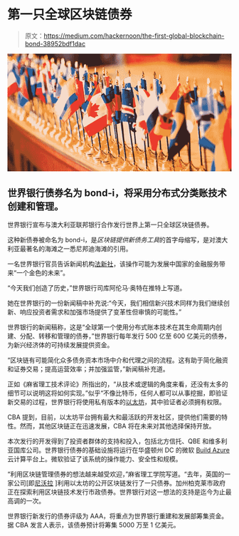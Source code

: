 # 第一只全球区块链债券

> 原文：<https://medium.com/hackernoon/the-first-global-blockchain-bond-38952bdf1dac>

![](img/b5ce00c5cb21a59c585a0e3b8840c43c.png)

## 世界银行债券名为 bond-i，将采用分布式分类账技术创建和管理。

世界银行宣布与澳大利亚联邦银行合作发行世界上第一只全球区块链债券。

这种新债券被命名为 bond-i，是*区块链提供新债务工具*的首字母缩写，是对澳大利亚最著名的海滩之一悉尼邦迪海滩的引用。

一名世界银行官员告诉新闻机构[法新社](https://medium.com/u/530d20d3f52b?source=post_page-----38952bdf1dac--------------------------------)，该操作可能为发展中国家的金融服务带来“一个金色的未来”。

“今天我们创造了历史，”世界银行司库阿伦马·奥特在推特上写道。

她在世界银行的一份新闻稿中补充说:“今天，我们相信新兴技术同样为我们继续创新、响应投资者需求和加强市场提供了变革性但审慎的可能性。”

世界银行的新闻稿称，这是“全球第一个使用分布式账本技术在其生命周期内创建、分配、转移和管理的债券，”世界银行每年发行 500 亿至 600 亿美元的债券，为新兴经济体的可持续发展提供资金。

“区块链有可能简化众多债务资本市场中介和代理之间的流程。这有助于简化融资和证券交易；提高运营效率；并加强监管，”新闻稿补充道。

正如《麻省理工技术评论》所指出的，“从技术或逻辑的角度来看，还没有太多的细节可以说明这将如何实现。”似乎“不像比特币，任何人都可以从事挖掘，即验证新交易的过程，世界银行将使用私有版本的[以太坊](https://medium.com/u/d626b3859bc9?source=post_page-----38952bdf1dac--------------------------------)，其中验证者必须拥有权限。

CBA 提到，目前，以太坊平台拥有最大和最活跃的开发社区，提供他们需要的特性。然而，其他区块链正在迅速发展，CBA 将在未来对其他选择保持开放。

本次发行的开发得到了投资者群体的支持和投入，包括北方信托、QBE 和维多利亚国库公司。世界银行债券的基础设施将运行在华盛顿州 DC 的微软 [Build Azure](https://medium.com/u/6cb5860f5c19?source=post_page-----38952bdf1dac--------------------------------) 云计算平台上。微软验证了该系统的操作能力、安全性和规模。

“利用区块链管理债券的想法越来越受欢迎，”麻省理工学院写道。“去年，英国的一家公司[即[尼沃拉](https://medium.com/u/b62c57783985?source=post_page-----38952bdf1dac--------------------------------) ]利用以太坊的公开区块链发行了一只债券。加州柏克莱市政府正在探索利用区块链技术发行市政债券。世界银行对这一想法的支持是迄今为止最高调的一次。

世界银行新发行的债券评级为 AAA，将重点为世界银行重建和发展部筹集资金。据 CBA 发言人表示，该债券预计将筹集 5000 万至 1 亿美元。